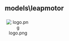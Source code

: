 ## models\leapmotor
<div class="col" style="display: inline-block; width: 16.66%; padding: 5px; box-sizing: border-box; text-align: center;">
<img src="https://media.evkx.net/multimedia/models/leapmotor/logo_xst.png" class="img-thumbnail" alt="logo.png">
logo.png
</div>

